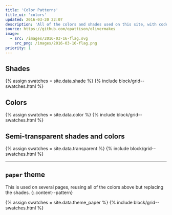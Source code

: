 ```yaml
---
title: 'Color Patterns'
title_ui: 'colors'
updated: 2016-03-20 22:07
description: 'All of the colors and shades used on this site, with code and specification for each.'
source: https://github.com/opattison/olivermakes
image:
  - src: /images/2016-03-16-flag.svg
    src_png: /images/2016-03-16-flag.png
priority: 1
---
```


## Shades

{% assign swatches = site.data.shade %}
{% include block/grid--swatches.html %}

## Colors

{% assign swatches = site.data.color %}
{% include block/grid--swatches.html %}

## Semi-transparent shades and colors

{% assign swatches = site.data.transparent %}
{% include block/grid--swatches.html %}

---

## `paper` theme

This is used on several pages, reusing all of the colors above but replacing the shades.
{:.content--pattern}

{% assign swatches = site.data.theme_paper %}
{% include block/grid--swatches.html %}
